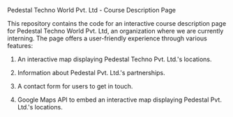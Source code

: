 Pedestal Techno World Pvt. Ltd - Course Description Page

This repository contains the code for an interactive course description page for Pedestal Techno World Pvt. Ltd, an organization where we are currently interning. The page offers a user-friendly experience through various features:

   1. An interactive map displaying Pedestal Techno Pvt. Ltd.'s locations.
 
   2. Information about Pedestal Pvt. Ltd.'s partnerships.
 
   3. A contact form for users to get in touch.
 
   4. Google Maps API to embed an interactive map displaying Pedestal Pvt. Ltd.'s locations.
